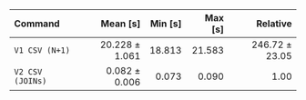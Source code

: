| Command | Mean [s] | Min [s] | Max [s] | Relative |
|:---|---:|---:|---:|---:|
| `V1 CSV (N+1)` | 20.228 ± 1.061 | 18.813 | 21.583 | 246.72 ± 23.05 |
| `V2 CSV (JOINs)` | 0.082 ± 0.006 | 0.073 | 0.090 | 1.00 |
